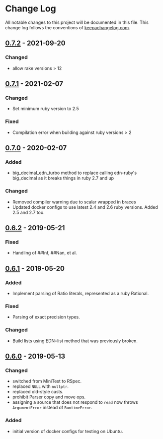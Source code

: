 # Change Log
All notable changes to this project will be documented in this file. This change log follows the conventions of [keepachangelog.com](http://keepachangelog.com/).

## [0.7.2] - 2021-09-20
### Changed
* allow rake versions > 12

## [0.7.1] - 2021-02-07
### Changed
* Set minimum ruby version to 2.5

### Fixed
* Compilation error when building against ruby versions > 2

## [0.7.0] - 2020-02-07
### Added
* big_decimal_edn_turbo method to replace calling edn-ruby's
  big_decimal as it breaks things in ruby 2.7 and up

### Changed
* Removed compiler warning due to scalar wrapped in braces
* Updated docker configs to use latest 2.4 and 2.6 ruby
  versions. Added 2.5 and 2.7 too.

## [0.6.2] - 2019-05-21
### Fixed
* Handling of ##Inf, ##Nan, et al.

## [0.6.1] - 2019-05-20
### Added
* Implement parsing of Ratio literals, represented as a ruby Rational.

### Fixed
* Parsing of exact precision types.

### Changed
* Build lists using EDN::list method that was previously broken.

## [0.6.0] - 2019-05-13
### Changed
* switched from MiniTest to RSpec.
* replaced `NULL` with `nullptr`.
* replaced old-style casts.
* prohibit Parser copy and move ops.
* assigning a source that does not respond to `read` now throws
  `ArgumentError` instead of `RuntimeError`.

### Added
* initial version of docker configs for testing on Ubuntu.

[Unreleased]: https://github.com/edporras/edn_turbo/-/compare/0.7.2...main
[0.7.2]: https://github.com/edporras/edn_turbo/-/compare/0.7.1...0.7.2
[0.7.1]: https://github.com/edporras/edn_turbo/-/compare/0.7.0...0.7.1
[0.7.0]: https://github.com/edporras/edn_turbo/-/compare/0.6.2...0.7.0
[0.6.2]: https://github.com/edporras/edn_turbo/-/compare/0.6.1...0.6.2
[0.6.1]: https://github.com/edporras/edn_turbo/-/compare/0.6.0...0.6.1
[0.6.0]: https://github.com/edporras/edn_turbo/-/compare/0.5.7...0.6.0
